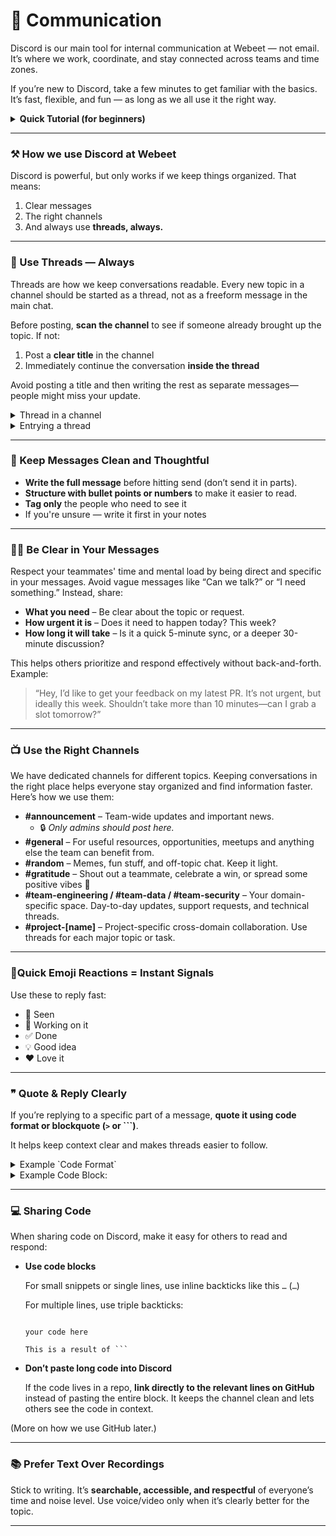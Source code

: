 # 👾 Communication

Discord is our main tool for internal communication at Webeet — not email. It’s where we work, coordinate, and stay connected across teams and time zones.

If you’re new to Discord, take a few minutes to get familiar with the basics. It’s fast, flexible, and fun — as long as we all use it the right way.

<details>
  <summary><strong>Quick Tutorial (for beginners)</strong></summary>
  
  [How to Use Discord - 2024 Update](https://www.youtube.com/watch?v=z5c6Bc-S0TI&t=744s&ab_channel=Howfinity)
  
</details>
    

---

### **⚒️ How we use Discord at Webeet**

Discord is powerful, but only works if we keep things organized. That means: 

1. Clear messages
2. The right channels
3. And always use **threads, always.**

---

### **🧵 Use Threads — Always**

Threads are how we keep conversations readable. Every new topic in a channel should be started as a thread, not as a freeform message in the main chat.

Before posting, **scan the channel** to see if someone already brought up the topic. If not:

1. Post a **clear title** in the channel
2. Immediately continue the conversation **inside the thread**

Avoid posting a title and then writing the rest as separate messages—people might miss your update.

<details>
  <summary>Thread in a channel</summary>

  You can see that Mayer created a thread, and then all message (all related communication) is contained within the thread, making it easier to track updates.

  When Pressing on a thread, you can see all the relevant communication (the example below).
  
  <img width="783" alt="threads" src="https://github.com/user-attachments/assets/048fb799-e230-4ac6-a6f7-e333e1913a68" />

</details>

<details>
  <Summary>Entrying a thread</Summary>

  You can see the title of the thread ("Populating the backlog"), and inside all the relevant communication (below the title).
  
  <img width="730" alt="poplating the thread" src="https://github.com/user-attachments/assets/09520f5c-8f7d-4a35-82a9-2684d43ea2f4" />
  
</details>

---

### **🧹 Keep Messages Clean and Thoughtful**

- **Write the full message** before hitting send (don’t send it in parts).
- **Structure with bullet points or numbers** to make it easier to read.
- **Tag only** the people who need to see it
- If you're unsure — write it first in your notes

---

### **🧘‍♂️ Be Clear in Your Messages**

Respect your teammates' time and mental load by being direct and specific in your messages. Avoid vague messages like “Can we talk?” or “I need something.” Instead, share:

- **What you need** – Be clear about the topic or request.
- **How urgent it is** – Does it need to happen today? This week?
- **How long it will take** – Is it a quick 5-minute sync, or a deeper 30-minute discussion?

This helps others prioritize and respond effectively without back-and-forth. Example:

> “Hey, I’d like to get your feedback on my latest PR. It’s not urgent, but ideally this week. Shouldn’t take more than 10 minutes—can I grab a slot tomorrow?”
> 

---

### **📺 Use the Right Channels**

We have dedicated channels for different topics. Keeping conversations in the right place helps everyone stay organized and find information faster. Here’s how we use them:

- **#announcement** – Team-wide updates and important news.
    - 🔒 *Only admins should post here.*
- **#general** – For useful resources, opportunities, meetups and anything else the team can benefit from.
- **#random** – Memes, fun stuff, and off-topic chat. Keep it light.
- **#gratitude** – Shout out a teammate, celebrate a win, or spread some positive vibes 💜
- **#team-engineering / #team-data / #team-security** – Your domain-specific space. Day-to-day updates, support requests, and technical threads.
- **#project-[name]** – Project-specific cross-domain collaboration. Use threads for each major topic or task.

---

### **🚦Quick Emoji Reactions = Instant Signals**

Use these to reply fast:

- 👀 Seen
- 🔧 Working on it
- ✅ Done
- 💡 Good idea
- ❤️ Love it

---

### **❞ Quote & Reply Clearly**

If you’re replying to a specific part of a message, **quote it using code format or blockquote (`>` or ```)**. 

It helps keep context clear and makes threads easier to follow.

<details>
  <summary>Example `Code Format`</summary>
  This is a `code format`
    <img width="860" alt="image (9)" src="https://github.com/user-attachments/assets/00b2b3ec-74a8-49ce-8343-27187840d642" />

</details>
    
<details>
  <summary>Example Code Block:</summary>
  ```This is a code block```
  
  <img width="725" alt="image (10)" src="https://github.com/user-attachments/assets/61f4cb20-ae9a-453b-bc21-0bb77f3aabf3" />

</details>    

---

### **💻 Sharing Code**

When sharing code on Discord, make it easy for others to read and respond:

- **Use code blocks**
    
    For small snippets or single lines, use inline backticks like this ` … ` (`…`)
    
    For multiple lines, use triple backticks:
    
    ```
    
    your code here
    
    ```
    
    ```
    This is a result of ```
    ```
    
- **Don’t paste long code into Discord**
    
    If the code lives in a repo, **link directly to the relevant lines on GitHub** instead of pasting the entire block. It keeps the channel clean and lets others see the code in context.
    

(More on how we use GitHub later.)

---

### **📚 Prefer Text Over Recordings**

Stick to writing. It’s **searchable, accessible, and respectful** of everyone’s time and noise level. Use voice/video only when it’s clearly better for the topic.

---
